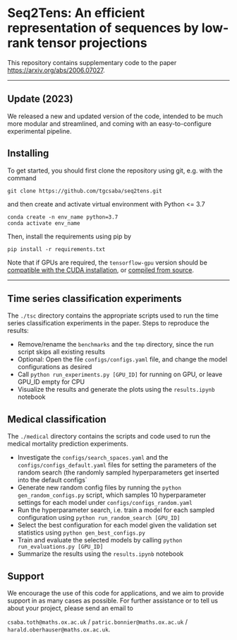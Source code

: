 # Seq2Tens: An efficient representation of sequences by low-rank tensor projections
This repository contains supplementary code to the paper https://arxiv.org/abs/2006.07027.
***
## Update (2023)
We released a new and updated version of the code, intended to be much more modular and streamlined, and coming with an easy-to-configure experimental pipeline.
## Installing
To get started, you should first clone the repository using git, e.g. with the command
```
git clone https://github.com/tgcsaba/seq2tens.git
```
and then create and activate virtual environment with Python <= 3.7
```
conda create -n env_name python=3.7
conda activate env_name
```
Then, install the requirements using pip by
```
pip install -r requirements.txt
```
Note that if GPUs are required, the `tensorflow-gpu` version should be [compatible with the CUDA installation](https://www.tensorflow.org/install/source#gpu), or [compiled from source](https://www.tensorflow.org/install/source).
***
## Time series classification experiments
The `./tsc` directory contains the appropriate scripts used to run the time series classification experiments in the paper.
Steps to reproduce the results:
- Remove/rename the `benchmarks` and the `tmp` directory, since the run script skips all existing results
- Optional: Open the file `configs/configs.yaml` file, and change the model configurations as desired
- Call `python run_experiments.py [GPU_ID]` for running on GPU, or leave GPU_ID empty for CPU
- Visualize the results and generate the plots using the `results.ipynb` notebook

## Medical classification
The `./medical` directory contains the scripts and code used to run the medical mortality prediction experiments.
- Investigate the `configs/search_spaces.yaml` and the `configs/configs_default.yaml` files for setting the parameters of the random search (the randomly sampled hyperparameters get inserted into the default configs`
- Generate new random config files by running the `python gen_random_configs.py` script, which samples 10 hyperparameter settings for each model under `configs/configs_random.yaml`
- Run the hyperparameter search, i.e. train a model for each sampled configuration using `python run_random_search [GPU_ID]`
- Select the best configuration for each model given the validation set statistics using `python gen_best_configs.py`
- Train and evaluate the selected models by calling `python run_evaluations.py [GPU_ID]`
- Summarize the results using the `results.ipynb` notebook

## Support
We encourage the use of this code for applications, and we aim to provide support in as many cases as possible. For further assistance or to tell us about your project, please send an email to

`csaba.toth@maths.ox.ac.uk` / `patric.bonnier@maths.ox.ac.uk` / `harald.oberhauser@maths.ox.ac.uk`.
